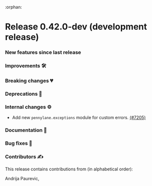 :orphan:

# Release 0.42.0-dev (development release)

<h3>New features since last release</h3>

<h3>Improvements 🛠</h3>

<h3>Breaking changes 💔</h3>

<h3>Deprecations 👋</h3>

<h3>Internal changes ⚙️</h3>

* Add new `pennylane.exceptions` module for custom errors.
  [(#7205)](https://github.com/PennyLaneAI/pennylane/pull/7205)

<h3>Documentation 📝</h3>

<h3>Bug fixes 🐛</h3>

<h3>Contributors ✍️</h3>

This release contains contributions from (in alphabetical order):

Andrija Paurevic,